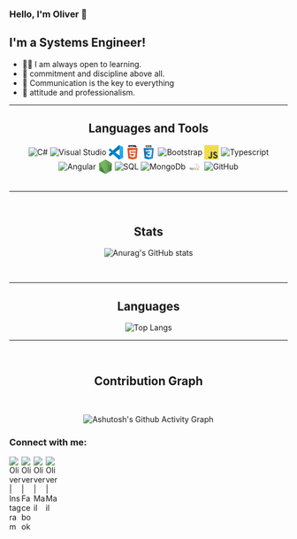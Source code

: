 ### Hello, I'm Oliver 👋 

## I'm a Systems Engineer!

- ✍🏻 I am always open to learning.
- 🧠 commitment and discipline above all.
- 🤝 Communication is the key to everything
- 💯 attitude and professionalism.

---

<h2 align="center">Languages and Tools</h2>
<div align="center">

  <img align="center" alt="C#" width="26px" src="https://raw.githubusercontent.com/jmnote/z-icons/master/svg/csharp.svg" />
  <img align="center" alt="Visual Studio" width="26px" src="https://cdn-icons-png.flaticon.com/512/906/906324.png" />
  <img align="center" alt="Visual Studio Code" width="26px" src="https://raw.githubusercontent.com/github/explore/80688e429a7d4ef2fca1e82350fe8e3517d3494d/topics/visual-studio-code/visual-studio-code.png" />
  <img align="center" alt="HTML5" width="26px" src="https://raw.githubusercontent.com/github/explore/80688e429a7d4ef2fca1e82350fe8e3517d3494d/topics/html/html.png" />
  <img align="center" alt="CSS3" width="26px" src="https://raw.githubusercontent.com/github/explore/80688e429a7d4ef2fca1e82350fe8e3517d3494d/topics/css/css.png" />
  <img align="center" alt="Bootstrap" width="26px" src="https://raw.githubusercontent.com/jmnote/z-icons/master/svg/bootstrap.svg" />
  <img align="center" alt="JavaScript" width="26px" src="https://raw.githubusercontent.com/github/explore/80688e429a7d4ef2fca1e82350fe8e3517d3494d/topics/javascript/javascript.png" />
    <img align="center" alt="Typescript" width="26px" src="https://upload.wikimedia.org/wikipedia/commons/thumb/4/4c/Typescript_logo_2020.svg/1200px-Typescript_logo_2020.svg.png" />
      <img align="center" alt="Angular" width="26px" src="https://upload.wikimedia.org/wikipedia/commons/thumb/c/cf/Angular_full_color_logo.svg/1200px-Angular_full_color_logo.svg.png" />
  <img align="center" alt="Node.js" width="26px" src="https://raw.githubusercontent.com/github/explore/80688e429a7d4ef2fca1e82350fe8e3517d3494d/topics/nodejs/nodejs.png" />
  <img align="center" alt="SQL" width="26px" src="https://camo.githubusercontent.com/15186a168066295875d4b41aa44500a7f73b897471cc7271756cf3e476f70974/68747470733a2f2f7777772e697065726975736261636b75702e6e65742f77702d636f6e74656e742f75706c6f6164732f323031362f30352f313736382e73716c5f6c6f676f2e706e67" />
          <img align="center" alt="MongoDb" width="26px" src="https://g.foolcdn.com/art/companylogos/square/mdb.png" />
  <img align="center" alt="MySQL" width="26px" src="https://raw.githubusercontent.com/github/explore/80688e429a7d4ef2fca1e82350fe8e3517d3494d/topics/mysql/mysql.png" />
  <img align="center" alt="GitHub" width="26px" src="https://researchcomputing.princeton.edu/sites/g/files/toruqf311/files/styles/freeform_750w/public/2021-02/Github.png?h=0adafebd&itok=LYI4wEES" />

</div>
<br />

---

<br />
<h2 align="center">Stats</h2>
<div align="center">

![Anurag's GitHub stats](https://github-readme-stats.vercel.app/api?username=OliverFerminValdez&theme=yeblu&show_icons=true)

</div>

<br />

---

<h2 align="center">Languages</h2>

<div align ="Center"> 

![Top Langs](https://github-readme-stats.vercel.app/api/top-langs/?username=OliverFerminValdez&theme=yeblu&langs_count=7)

</div>

---

<br />

<h2 align="center">Contribution Graph</h2>
<div align="center">

 <br>

![Ashutosh's Github Activity Graph](https://activity-graph.herokuapp.com/graph?username=OliverFerminValdez&theme=react-dark)

</div>

### Connect with me:

[<img align="left" alt="Oliver| Instagram" width="22px" src="https://cdn-icons-png.flaticon.com/512/174/174855.png" />][instagram]
[<img align="left" alt="Oliver | Facebook" width="22px" src="https://cdn-icons.flaticon.com/png/512/2504/premium/2504903.png?token=exp=1641238746~hmac=e0e36d3bf470bf6b8a8b3646276eeb26">][facebook]
[<img align="left" alt="Oliver | Mail" width="22px" src="https://cdn-icons-png.flaticon.com/512/5968/5968534.png">][Correo]
[<img align="left" alt="Oliver | Mail" width="22px" src="https://cdn-icons.flaticon.com/png/512/3536/premium/3536505.png?token=exp=1641245453~hmac=fc11074c3f56490d8defc3c82dbbcd92">][linkedin]
<br />

[youtube]: https://youtube.com/codeSTACKr
[linkedin]: https://www.linkedin.com/in/oliver-fermin-822374228
[instagram]: https://www.instagram.com/oliver_jfv/?hl=es-la
[facebook]: https://www.facebook.com/profile.php?id=100007933156239
[Correo]: mailto:ferminoliver93@gmail.com?subject=From%20Github
[webdevplaylist]: https://www.youtube.com/playlist?list=PLkwxH9e_vrAJ0WbEsFA9W3I1W-g_BTsbt
[jsplaylist]: https://www.youtube.com/playlist?list=PLkwxH9e_vrALRJKu7wfXby3MKeflhTu6B
[cssplaylist]: https://www.youtube.com/playlist?list=PLkwxH9e_vrALSdvZuEh6gqQdmDoDIoqz4
[reactplaylist]: https://www.youtube.com/playlist?list=PLkwxH9e_vrAK4TdffpxKY3QGyHCpxFcQ0
